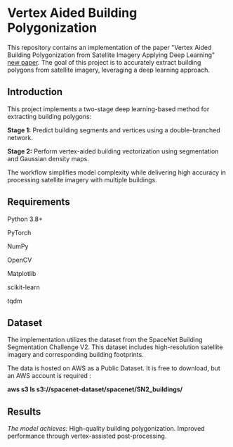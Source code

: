 # Vertex Aided Building Polygonization

This repository contains an implementation of the paper "Vertex Aided Building Polygonization from Satellite Imagery Applying Deep Learning" [new paper](https://elib.dlr.de/195245/1/Vertex_Aided_Building_Polygonization_from_Satellite_Imagery_Applying_Deep_Learning.pdf). The goal of this project is to accurately extract building polygons from satellite imagery, leveraging a deep learning approach.


## Introduction

This project implements a two-stage deep learning-based method for extracting building polygons:

**Stage 1:** Predict building segments and vertices using a double-branched network.

**Stage 2:** Perform vertex-aided building vectorization using segmentation and Gaussian density maps.

The workflow simplifies model complexity while delivering high accuracy in processing satellite imagery with multiple buildings.

## Requirements

Python 3.8+

PyTorch

NumPy

OpenCV

Matplotlib

scikit-learn

tqdm

## Dataset

The implementation utilizes the dataset from the SpaceNet Building Segmentation Challenge V2. This dataset includes high-resolution satellite imagery and corresponding building footprints.

The data is hosted on AWS as a Public Dataset. It is free to download, but an AWS account is required : 

**aws s3 ls s3://spacenet-dataset/spacenet/SN2_buildings/**

## Results

_The model achieves:_
High-quality building polygonization.
Improved performance through vertex-assisted post-processing.

